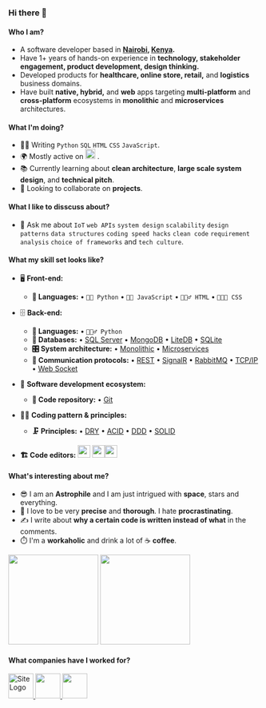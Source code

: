 ### Hi there 👋

#### Who I am?
- A software developer based in **[Nairobi](https://en.wikipedia.org/wiki/Nairobi), [Kenya](https://en.wikipedia.org/wiki/Kenya).** 
- Have 1+ years of hands-on experience in **technology, stakeholder engagement, product development, design thinking.**
- Developed products for **healthcare, online store, retail,** and **logistics** business domains.
- Have built **native, hybrid,** and **web** apps targeting **multi-platform** and **cross-platform** ecosystems in **monolithic** and **microservices** architectures.

#### What I'm doing?
- 👨‍💻 Writing `Python` `SQL` `HTML` `CSS` `JavaScript`.
- 🌍 Mostly active on <a href="https://www.linkedin.com/in/derick-ogendi"><img src="https://cdn-icons-png.flaticon.com/512/174/174857.png" height=20></a> <!--[LinkedIn](https://www.linkedin.com/in/derick-ogendi)-->.
- 📚 Currently learning about **clean architecture**, **large scale system design**, and **technical pitch**.
- 👯 Looking to collaborate on **projects**.

#### What I like to disscuss about? 
- 💬 Ask me about `IoT` `web APIs` `system design` `scalability` `design patterns` `data structures` `coding speed hacks` `clean code` `requirement analysis` `choice of frameworks` and `tech culture`.

#### What my skill set looks like?
- 🖥 **Front-end:** 
  - **📜 Languages:** • `🧙🏻 Python` • `👨‍🔧 JavaScript` • `🧚🏻‍♂️ HTML` • `👨🏻‍🎨 CSS`
- 🗄️ **Back-end:**
  - **📜 Languages:** • `🧙🏻‍♂️ Python`
  - **💾 Databases:** • [SQL Server](https://www.microsoft.com/en-us/sql-server/sql-server-2019) • [MongoDB](https://www.mongodb.com/) • [LiteDB](https://www.litedb.org/) • [SQLite](https://www.sqlite.org/index.html)
  - **🎛 System architecture:** • [Monolithic](https://microservices.io/patterns/monolithic.html) • [Microservices](https://microservices.io/patterns/microservices.html)
  - **🔌 Communication protocols:** • [REST](https://docs.microsoft.com/en-us/azure/architecture/best-practices/api-design) • [SignalR](https://dotnet.microsoft.com/en-us/apps/aspnet/signalr) • [RabbitMQ](https://www.rabbitmq.com/) • [TCP/IP](https://www.techtarget.com/searchnetworking/definition/TCP-IP) • [Web Socket](https://developer.mozilla.org/en-US/docs/Web/API/WebSockets_API)
  
- 🎡 **Software development ecosystem:**
  - **📁 Code repository:** • [Git](https://git-scm.com/) 
 
- 🧙‍♂️ **Coding pattern & principles:**
  - **🗜 Principles:** • [DRY](https://en.wikipedia.org/wiki/Don%27t_repeat_yourself#:~:text=%22Don%27t%20repeat%20yourself%22,data%20normalization%20to%20avoid%20redundancy.) • [ACID](https://en.wikipedia.org/wiki/ACID) • [DDD](https://en.wikipedia.org/wiki/Domain-driven_design) • [SOLID](https://www.digitalocean.com/community/conceptual_articles/s-o-l-i-d-the-first-five-principles-of-object-oriented-design)
  
- **🏗️ Code editors:**
<a href="https://visualstudio.microsoft.com/"><img src="https://1000logos.net/wp-content/uploads/2020/08/Visual-Studio-Logo.png" height=25></a> <a href="https://code.visualstudio.com/"><img src="https://seeklogo.com/images/V/visual-studio-code-logo-449D71944F-seeklogo.com.png" height=25></a><a href="https://notepad-plus-plus.org/"><img src="https://notepad-plus-plus.org/images/logo.svg" height=25></a>
  
#### What's interesting about me?  
  - 😎 I am an **Astrophile** and I am just intrigued with **space**, stars and everything.
  - 🧐 I love to be very **precise** and **thorough**. I hate **procrastinating**.
  - ✍️ I write about **why a certain code is written instead of what** in the comments.
  - ⏱️ I'm a **workaholic** and drink a lot of ☕ **coffee**.
 
<!--Github Stats-->
<p float="left">
<img height="180em" src="https://github-readme-stats.vercel.app/api?username=OGENDI" /> 
<img height="180em" src="https://github-readme-stats.vercel.app/api/top-langs/?username=OGENDI"/>
</p>

#### What companies have I worked for?
<p left="center">
  <a href="https://www.adept-techno.com/">
    <img src="https://www.adept-techno.com/wp-content/uploads/2020/08/adept-technologies-logo.svg" alt="Site Logo" height=50>
    </a> 
  <a href="https://www.cloudfactory.co.ke/">
    <img src="https://www.cloudfactory.co.ke/wp-content/themes/cloudfactory-theme/img/logo.png" height=50>
  </a>
  <a href="https://jubileeinsurance.com/ke/">
    <img src="https://jubileeinsurance.com/ke/wp-content/uploads/2021/04/logo.png" height=50> 
  </a>
 </p>
